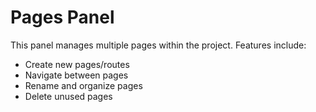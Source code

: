 # Pages Panel

This panel manages multiple pages within the project. Features include:
- Create new pages/routes
- Navigate between pages
- Rename and organize pages
- Delete unused pages
